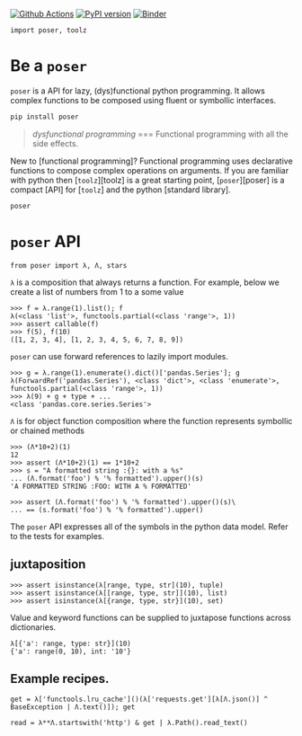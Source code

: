 
[![Github Actions](https://github.com/deathbeds/poser/workflows/Python%20package/badge.svg)](https://github.com/deathbeds/poser/actions)
[![PyPI version](https://badge.fury.io/py/poser.svg)](https://badge.fury.io/py/poser)
[![Binder](https://mybinder.org/badge_logo.svg)](https://mybinder.org/v2/gh/deathbeds/poser/master)
    
    import poser, toolz
    
# Be a `poser`

`poser` is a API for lazy, (dys)functional python programming. It allows complex functions to be composed using fluent or symbollic interfaces.

```bash
pip install poser
```
        
> _dysfunctional programming_ === Functional programming with all the side effects.

New to [functional programming]? Functional programming uses declarative functions to compose complex operations on arguments.
If you are familiar with python then [`toolz`][toolz] is a great starting point, [`poser`][poser] is a compact [API] for [`toolz`] and the python
[standard library].

`poser` 

# `poser` API

    from poser import λ, Λ, stars

`λ` is a composition that always returns a function. For example, below we create a list of numbers from 1 to a some value

    >>> f = λ.range(1).list(); f
    λ(<class 'list'>, functools.partial(<class 'range'>, 1))
    >>> assert callable(f)
    >>> f(5), f(10)
    ([1, 2, 3, 4], [1, 2, 3, 4, 5, 6, 7, 8, 9])
    
`poser` can use forward references to lazily import modules.

    >>> g = λ.range(1).enumerate().dict()['pandas.Series']; g
    λ(ForwardRef('pandas.Series'), <class 'dict'>, <class 'enumerate'>, functools.partial(<class 'range'>, 1))
    >>> λ(9) + g + type + ...
    <class 'pandas.core.series.Series'>

    
`Λ` is for object function composition where the 
function represents symbollic or chained methods 
    
    >>> (Λ*10+2)(1)
    12
    >>> assert (Λ*10+2)(1) == 1*10+2
    >>> s = "A formatted string :{}: with a %s"
    ... (Λ.format('foo') % '% formatted').upper()(s)
    'A FORMATTED STRING :FOO: WITH A % FORMATTED'
    
    >>> assert (Λ.format('foo') % '% formatted').upper()(s)\
    ... == (s.format('foo') % '% formatted').upper()
    
The `poser` API expresses all of the symbols in the python data model.  Refer to the tests for examples.
    
## juxtaposition

    >>> assert isinstance(λ[range, type, str](10), tuple)
    >>> assert isinstance(λ[[range, type, str]](10), list)
    >>> assert isinstance(λ[{range, type, str}](10), set)

Value and keyword functions can be supplied to juxtapose functions across dictionaries.

    λ[{'a': range, type: str}](10)
    {'a': range(0, 10), int: '10'}
    
    
## Example recipes.

    get = λ['functools.lru_cache']()(λ['requests.get'][λ[Λ.json()] ^ BaseException | Λ.text()]); get
    
    read = λ**Λ.startswith('http') & get | λ.Path().read_text()
    
